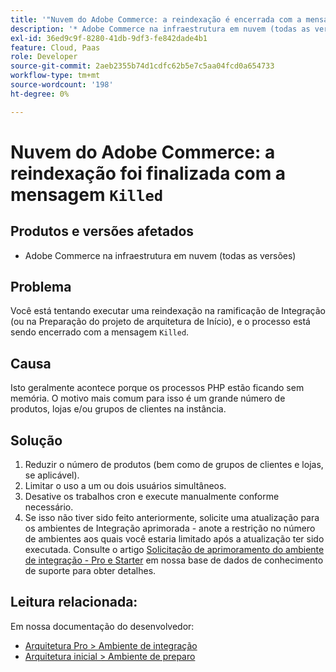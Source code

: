 ```yaml
---
title: '"Nuvem do Adobe Commerce: a reindexação é encerrada com a mensagem "Eliminado""'
description: '* Adobe Commerce na infraestrutura em nuvem (todas as versões)'
exl-id: 36ed9c9f-8280-41db-9df3-fe842dade4b1
feature: Cloud, Paas
role: Developer
source-git-commit: 2aeb2355b74d1cdfc62b5e7c5aa04fcd0a654733
workflow-type: tm+mt
source-wordcount: '198'
ht-degree: 0%

---
```


# Nuvem do Adobe Commerce: a reindexação foi finalizada com a mensagem `Killed`

## Produtos e versões afetados

* Adobe Commerce na infraestrutura em nuvem (todas as versões)

## Problema

Você está tentando executar uma reindexação na ramificação de Integração (ou na Preparação do projeto de arquitetura de Início), e o processo está sendo encerrado com a mensagem `Killed`.

## Causa

Isto geralmente acontece porque os processos PHP estão ficando sem memória.
O motivo mais comum para isso é um grande número de produtos, lojas e/ou grupos de clientes na instância.

## Solução

1. Reduzir o número de produtos (bem como de grupos de clientes e lojas, se aplicável).
1. Limitar o uso a um ou dois usuários simultâneos.
1. Desative os trabalhos cron e execute manualmente conforme necessário.
1. Se isso não tiver sido feito anteriormente, solicite uma atualização para os ambientes de Integração aprimorada - anote a restrição no número de ambientes aos quais você estaria limitado após a atualização ter sido executada. Consulte o artigo [Solicitação de aprimoramento do ambiente de integração - Pro e Starter](/help/announcements/adobe-commerce-announcements/integration-environment-enhancement-request-pro-and-starter.md) em nossa base de dados de conhecimento de suporte para obter detalhes.

## Leitura relacionada:

Em nossa documentação do desenvolvedor:

* [Arquitetura Pro > Ambiente de integração](https://experienceleague.adobe.com/en/docs/commerce-cloud-service/user-guide/architecture/pro-architecture#integration-environment)
* [Arquitetura inicial > Ambiente de preparo](https://experienceleague.adobe.com/en/docs/commerce-cloud-service/user-guide/architecture/starter-architecture#cloud-arch-stage)
